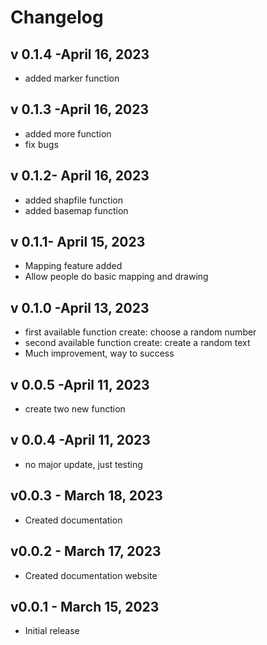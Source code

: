 # Changelog

## v 0.1.4 -April 16, 2023
- added marker function


## v 0.1.3 -April 16, 2023
- added more function
- fix bugs


## v 0.1.2- April 16, 2023
- added shapfile function
- added basemap function


## v 0.1.1- April 15, 2023
- Mapping feature added
- Allow people do basic mapping and drawing

## v 0.1.0 -April 13, 2023

- first available function create: choose a random number
- second available function create: create a random text 
- Much improvement, way to success


## v 0.0.5 -April 11, 2023

- create two new function

## v 0.0.4 -April 11, 2023

- no major update, just testing

## v0.0.3 - March 18, 2023

- Created documentation

## v0.0.2 - March 17, 2023

- Created documentation website

## v0.0.1 - March 15, 2023

- Initial release
